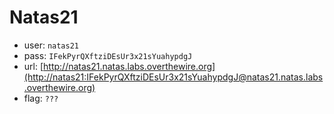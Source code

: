 # Natas21

*	user: `natas21`
*	pass: `IFekPyrQXftziDEsUr3x21sYuahypdgJ`
*	url: [http://natas21.natas.labs.overthewire.org](http://natas21:IFekPyrQXftziDEsUr3x21sYuahypdgJ@natas21.natas.labs.overthewire.org)
*	flag: `???`
